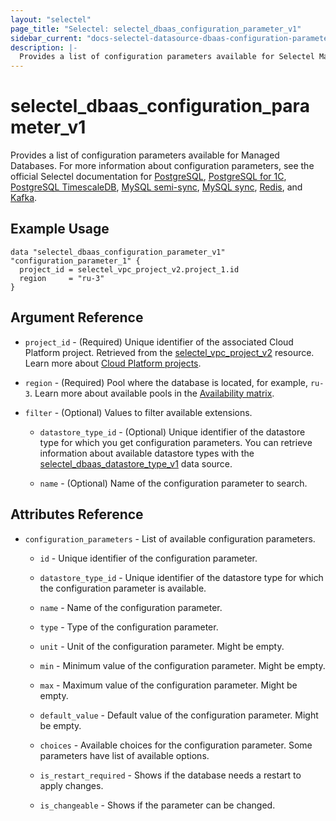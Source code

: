 ```yaml
---
layout: "selectel"
page_title: "Selectel: selectel_dbaas_configuration_parameter_v1"
sidebar_current: "docs-selectel-datasource-dbaas-configuration-parameter-v1"
description: |-
  Provides a list of configuration parameters available for Selectel Managed Databases.
---
```


# selectel\_dbaas\_configuration_parameter_v1

Provides a list of configuration parameters available for Managed Databases. For more information about configuration parameters, see the official Selectel documentation for [PostgreSQL](https://docs.selectel.ru/cloud/managed-databases/postgresql/settings/), [PostgreSQL for 1C](https://docs.selectel.ru/cloud/managed-databases/postgresql-for-1c/settings-1c/), [PostgreSQL TimescaleDB](https://docs.selectel.ru/cloud/managed-databases/timescaledb/settings/), [MySQL semi-sync](https://docs.selectel.ru/cloud/managed-databases/mysql-semi-sync/settings/), [MySQL sync](https://docs.selectel.ru/cloud/managed-databases/mysql-sync/settings/), [Redis](https://docs.selectel.ru/cloud/managed-databases/redis/eviction-policy/), and [Kafka](https://docs.selectel.ru/cloud/managed-databases/kafka/settings/).

## Example Usage

```hcl
data "selectel_dbaas_configuration_parameter_v1" "configuration_parameter_1" {
  project_id = selectel_vpc_project_v2.project_1.id
  region     = "ru-3"
}
```

## Argument Reference

* `project_id` - (Required) Unique identifier of the associated Cloud Platform project. Retrieved from the [selectel_vpc_project_v2](https://registry.terraform.io/providers/selectel/selectel/latest/docs/resources/vpc_project_v2) resource. Learn more about [Cloud Platform projects](https://docs.selectel.ru/cloud/servers/about/projects/).

* `region` - (Required) Pool where the database is located, for example, `ru-3`. Learn more about available pools in the [Availability matrix](https://docs.selectel.ru/control-panel-actions/availability-matrix/#managed-databases).

* `filter` - (Optional) Values to filter available extensions.
  
  * `datastore_type_id` - (Optional) Unique identifier of the datastore type for which you get configuration parameters.  You can retrieve information about available datastore types with the [selectel_dbaas_datastore_type_v1](https://registry.terraform.io/providers/selectel/selectel/latest/docs/data-sources/dbaas_datastore_type_v1) data source.

  * `name` - (Optional) Name of the configuration parameter to search.

## Attributes Reference

* `configuration_parameters` - List of  available configuration parameters.

  * `id` - Unique identifier of the configuration parameter.

  * `datastore_type_id` - Unique identifier of the datastore type for which the configuration parameter is available.

  * `name` - Name of the configuration parameter.

  * `type` - Type of the configuration parameter.

  * `unit` - Unit of the configuration parameter. Might be empty.

  * `min` - Minimum value of the configuration parameter. Might be empty.

  * `max` - Maximum value of the configuration parameter. Might be empty.

  * `default_value` - Default value of the configuration parameter. Might be empty.

  * `choices` - Available choices for the configuration parameter. Some parameters have list of available options.

  * `is_restart_required` - Shows if the database needs a restart to apply changes.

  * `is_changeable` - Shows if the parameter can be changed.